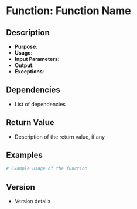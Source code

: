 # Function: Function Name

## Description
- **Purpose**: 
- **Usage**: 
- **Input Parameters**: 
- **Output**: 
- **Exceptions**: 

## Dependencies
- List of dependencies

## Return Value
- Description of the return value, if any

## Examples
```bash
# Example usage of the function
```

## Version
- Version details
